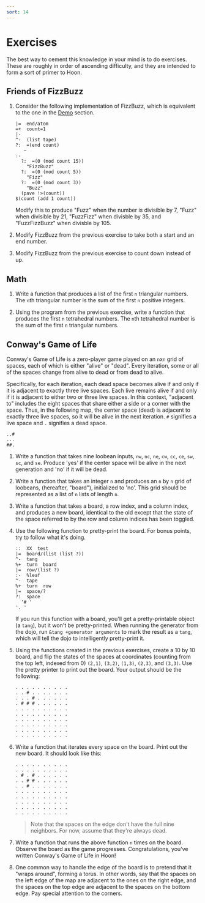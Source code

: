 ```yaml
---
sort: 14
---
```


# Exercises

The best way to cement this knowledge in your mind is to do
exercises.  These are roughly in order of ascending difficulty,
and they are intended to form a sort of primer to Hoon.

## Friends of FizzBuzz

1.  Consider the following implementation of FizzBuzz, which is
    equivalent to the one in the [Demo](demo) section.

    ```
    |=  end/atom
    =+  count=1
    |-
    ^-  (list tape)
    ?:  =(end count)
       ~
    :-
      ?:  =(0 (mod count 15))
        "FizzBuzz"
      ?:  =(0 (mod count 5))
        "Fizz"
      ?:  =(0 (mod count 3))
        "Buzz"
      (pave !>(count))
    $(count (add 1 count))
    ```

    Modify this to produce "Fuzz" when the number is divisible by
    7, "Fuzz" when divisible by 21, "FuzzFizz" when divisble by 35,
    and "FuzzFizzBuzz" when divisble by 105.

1.  Modify FizzBuzz from the previous exercise to take both a
    start and an end number.

1.  Modify FizzBuzz from the previous exercise to count down
    instead of up.

##  Math

1.  Write a function that produces a list of the first `n`
    triangular numbers.  The `n`th triangular number is the sum
    of the first `n` positive integers.

1.  Using the program from the previous exercise, write a
    function that produces the first `n` tetrahedral numbers.
    The `n`th tetrahedral number is the sum of the first `n`
    triangular numbers.

##  Conway's Game of Life

Conway's Game of Life is a zero-player game played on an `n`x`n`
grid of spaces, each of which is either "alive" or "dead".  Every
iteration, some or all of the spaces change from alive to dead or
from dead to alive.

Specifically, for each iteration, each dead space becomes alive
if and only if it is adjacent to exactly three live spaces.  Each
live remains alive if and only if it is adjacent to either two or
three live spaces.  In this context, "adjacent to" includes the
eight spaces that share either a side or a corner with the space.
Thus, in the following map, the center space (dead) is adjacent
to exactly three live spaces, so it will be alive in the next
iteration.  `#` signifies a live space and `.` signifies a dead
space.

    ..#
    ...
    ##.


1.  Write a function that takes nine loobean inputs, `nw`, `nc`,
    `ne`, `cw`, `cc`, `ce`, `sw`, `sc`, and `se`.  Produce 'yes'
    if the center space will be alive in the next generation and
    'no' if it will be dead.

1.  Write a function that takes an integer `n` and produces an
    `n` by `n` grid of loobeans, (hereafter, "board"),
    initialized to 'no'.  This grid should be represented as a
    list of `n` lists of length `n`.

1.  Write a function that takes a board, a row index, and a
    column index, and produces a new board, identical to the old
    except that the state of the space referred to by the row and
    column indices has been toggled.

1.  Use the following function to pretty-print the board.  For
    bonus points, try to follow what it's doing.

    ```
    ::  XX  test
    |=  board/(list (list ?))
    ^-  tang
    %+  turn  board
    |=  row/(list ?)
    :-  %leaf
    ^-  tape
    %+  turn  row
    |=  space/?
    ?:  space
      '# '
    '. '
    ```

    If you run this function with a board, you'll get a
    pretty-printable object (a `tang`), but it won't be
    pretty-printed.  When running the generator from the dojo,
    run `&tang +generator arguments` to mark the result as a
    `tang`, which will tell the dojo to intelligently
    pretty-print it.

1.  Using the functions created in the previous exercises, create
    a 10 by 10 board, and flip the states of the spaces at
    coordinates (counting from the top left, indexed from 0)
    `(2,1)`, `(3,2)`, `(1,3)`, `(2,3)`, and `(3,3)`.  Use the
    pretty printer to print out the board.  Your output should be
    the following:

    ```
    . . . . . . . . . .
    . . # . . . . . . .
    . . . # . . . . . .
    . # # # . . . . . .
    . . . . . . . . . .
    . . . . . . . . . .
    . . . . . . . . . .
    . . . . . . . . . .
    . . . . . . . . . .
    . . . . . . . . . .
    ```

1.  Write a function that iterates every space on the board.
    Print out the new board.  It should look like this:

    ```
    . . . . . . . . . .
    . . . . . . . . . .
    . # . # . . . . . .
    . . # # . . . . . .
    . . # . . . . . . .
    . . . . . . . . . .
    . . . . . . . . . .
    . . . . . . . . . .
    . . . . . . . . . .
    . . . . . . . . . .
    ```

    >  Note that the spaces on the edge don't have the full nine
    >  neighbors.  For now, assume that they're always dead.

1.  Write a function that runs the above function `n` times on
    the board.  Observe the board as the game progresses.
    Congratulations, you've written Conway's Game of Life in
    Hoon!

1.  One common way to handle the edge of the board is to pretend
    that it "wraps around", forming a torus.  In other words, say
    that the spaces on the left edge of the map are adjacent to
    the ones on the right edge, and the spaces on the top edge
    are adjacent to the spaces on the bottom edge.  Pay special
    attention to the corners.
